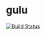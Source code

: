 # gulu

[![Build Status](https://travis-ci.org/m01i0ng/gulu.svg?branch=master)](https://travis-ci.org/m01i0ng/gulu)
